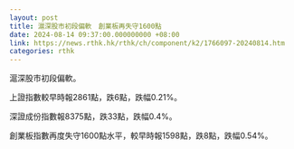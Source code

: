 ```yaml
---
layout: post
title: 滬深股市初段偏軟　創業板再失守1600點
date: 2024-08-14 09:37:00.000000000 +08:00
link: https://news.rthk.hk/rthk/ch/component/k2/1766097-20240814.htm
categories: rthk
---
```


滬深股市初段偏軟。

上證指數較早時報2861點，跌6點，跌幅0.21%。

深證成份指數報8375點，跌33點，跌幅0.4%。

創業板指數再度失守1600點水平，較早時報1598點，跌8點，跌幅0.54%。
